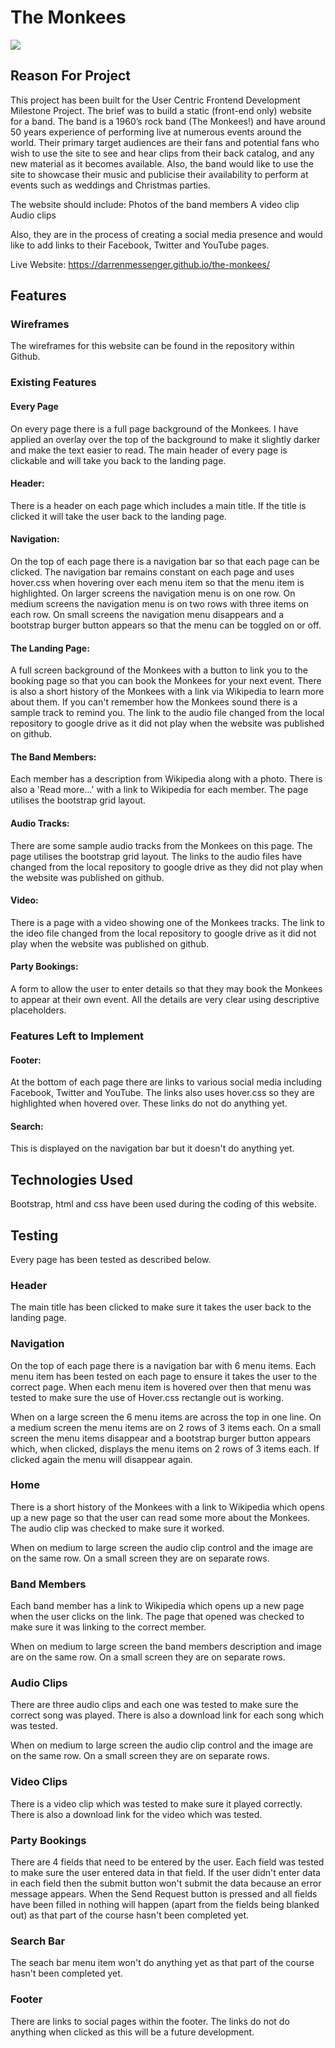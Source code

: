 # The Monkees

<img src="assets/images/main-page-screen-print.png">

## Reason For Project

This project has been built for the User Centric Frontend Development Milestone Project. The brief was to build a static (front-end only) website for a band. 
The band is a 1960’s rock band (The Monkees!) and have around 50 years experience of performing live at numerous events around the world. 
Their primary target audiences are their fans and potential fans who wish to use the site to see and hear clips from their back catalog, and any new material as it becomes available.
Also, the band would like to use the site to showcase their music and publicise their availability to perform at events such as weddings and Christmas parties.

The website should include:
Photos of the band members
A video clip
Audio clips

Also, they are in the process of creating a social media presence and would like to add links to their Facebook, Twitter and YouTube pages.

Live Website: https://darrenmessenger.github.io/the-monkees/

## Features

### Wireframes

The wireframes for this website can be found in the repository within Github. 

### Existing Features

#### Every Page
On every page there is a full page background of the Monkees. I have applied an overlay over the top of the background to make it slightly darker and make the text easier to read. 
The main header of every page is clickable and will take you back to the landing page. 

#### Header:
There is a header on each page which includes a main title. If the title is clicked it will take the user back to the landing page. 

#### Navigation:
On the top of each page there is a navigation bar so that each page can be clicked. The navigation bar remains constant on each page and uses hover.css when hovering over each menu item so that the menu item is highlighted. 
On larger screens the navigation menu is on one row. On medium screens the navigation menu is on two rows with three items on each row. 
On small screens the navigation menu disappears and a bootstrap burger button appears so that the menu can be toggled on or off. 

#### The Landing Page:
A full screen background of the Monkees with a button to link you to the booking page so that you can book the Monkees for your next event. There is also a short history of the Monkees with a link via Wikipedia to learn more about them. 
If you can't remember how the Monkees sound there is a sample track to remind you. The link to the audio file changed from the local repository to google drive as it did not play when the website was published on github. 

#### The Band Members:
Each member has a description from Wikipedia along with a photo. There is also a 'Read more...' with a link to Wikipedia for each member. The page utilises the bootstrap grid layout. 

#### Audio Tracks:
There are some sample audio tracks from the Monkees on this page. The page utilises the bootstrap grid layout. 
The links to the audio files have changed from the local repository to google drive as they did not play when the website was published on github. 

#### Video:
There is a page with a video showing one of the Monkees tracks. The link to the ideo file changed from the local repository to google drive as it did not play when the website was published on github. 

#### Party Bookings:
A form to allow the user to enter details so that they may book the Monkees to appear at their own event. All the details are very clear using descriptive placeholders. 

### Features Left to Implement

#### Footer:
At the bottom of each page there are links to various social media including Facebook, Twitter and YouTube. The links also uses hover.css so they are highlighted when hovered over. These links do not do anything yet. 

#### Search:
This is displayed on the navigation bar but it doesn't do anything yet. 

## Technologies Used

Bootstrap, html and css have been used during the coding of this website. 

## Testing
Every page has been tested as described below.

### Header

The main title has been clicked to make sure it takes the user back to the landing page. 

### Navigation

On the top of each page there is a navigation bar with 6 menu items. Each menu item has been tested on each page to ensure it takes the user to the correct page. When each menu item is hovered over then that menu was tested to make sure the use of Hover.css rectangle out is working. 

When on a large screen the 6 menu items are across the top in one line. On a medium screen the menu items are on 2 rows of 3 items each. On a small screen the menu items disappear and a bootstrap burger button appears which, when clicked, displays the menu items on 2 rows of 3 items each. If clicked again the menu will disappear again.  

### Home

There is a short history of the Monkees with a link to Wikipedia which opens up a new page so that the user can read some more about the Monkees. The audio clip was checked to make sure it worked.  

When on medium to large screen the audio clip control and the image are on the same row. On a small screen they are on separate rows. 

### Band Members

Each band member has a link to Wikipedia which opens up a new page when the user clicks on the link. The page that opened was checked to make sure it was linking to the correct member. 

When on medium to large screen the band members description and image are on the same row. On a small screen they are on separate rows. 

### Audio Clips

There are three audio clips and each one was tested to make sure the correct song was played. There is also a download link for each song which was tested. 

When on medium to large screen the audio clip control and the image are on the same row. On a small screen they are on separate rows. 

### Video Clips

There is a video clip which was tested to make sure it played correctly. There is also a download link for the video which was tested. 

### Party Bookings

There are 4 fields that need to be entered by the user. Each field was tested to make sure the user entered data in that field. 
If the user didn't enter data in each field then the submit button won't submit the data because an error message appears. 
When the Send Request button is pressed and all fields have been filled in nothing will happen (apart from the fields being blanked out) as that part of the course hasn't been completed yet. 

### Search Bar

The seach bar menu item won't do anything yet as that part of the course hasn't been completed yet. 

### Footer

There are links to social pages within the footer. The links do not do anything when clicked as this will be a future development. 

